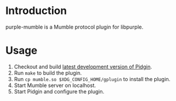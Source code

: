 Introduction
============
purple-mumble is a Mumble protocol plugin for libpurple.

Usage
=====
1. Checkout and build [latest development version of Pidgin](https://bitbucket.org/pidgin/main/src).
2. Run `make` to build the plugin.
3. Run `cp mumble.so $XDG_CONFIG_HOME/gplugin` to install the plugin.
4. Start Mumble server on localhost.
5. Start Pidgin and configure the plugin.
